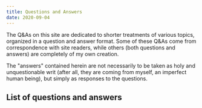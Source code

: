 ```yaml
---
title: Questions and Answers
date: 2020-09-04
---
```


The Q&As on this site are dedicated to shorter treatments of various topics, organized in a question and answer format. Some of these Q&As come from correspondence with site readers, while others (both questions and answers) are completely of my own creation.

The "answers" contained herein are not necessarily to be taken as holy and unquestionable writ (after all, they are coming from myself, an imperfect human being), but simply as responses to the questions.

## List of questions and answers
